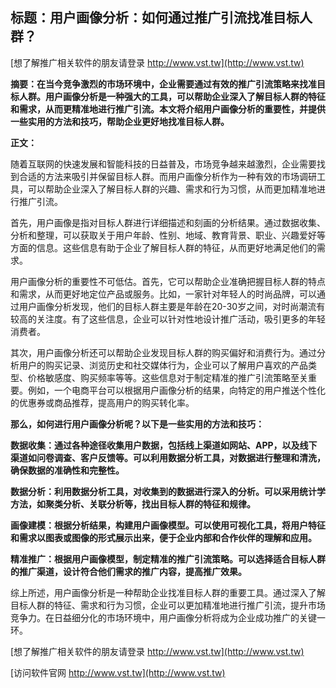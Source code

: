 ## **标题：用户画像分析：如何通过推广引流找准目标人群？**

[想了解推广相关软件的朋友请登录 http://www.vst.tw](http://www.vst.tw)

**摘要：在当今竞争激烈的市场环境中，企业需要通过有效的推广引流策略来找准目标人群。用户画像分析是一种强大的工具，可以帮助企业深入了解目标人群的特征和需求，从而更精准地进行推广引流。本文将介绍用户画像分析的重要性，并提供一些实用的方法和技巧，帮助企业更好地找准目标人群。**

**正文：**

随着互联网的快速发展和智能科技的日益普及，市场竞争越来越激烈，企业需要找到合适的方法来吸引并保留目标人群。而用户画像分析作为一种有效的市场调研工具，可以帮助企业深入了解目标人群的兴趣、需求和行为习惯，从而更加精准地进行推广引流。

首先，用户画像是指对目标人群进行详细描述和刻画的分析结果。通过数据收集、分析和整理，可以获取关于用户年龄、性别、地域、教育背景、职业、兴趣爱好等方面的信息。这些信息有助于企业了解目标人群的特征，从而更好地满足他们的需求。

用户画像分析的重要性不可低估。首先，它可以帮助企业准确把握目标人群的特点和需求，从而更好地定位产品或服务。比如，一家针对年轻人的时尚品牌，可以通过用户画像分析发现，他们的目标人群主要是年龄在20-30岁之间，对时尚潮流有较高的关注度。有了这些信息，企业可以针对性地设计推广活动，吸引更多的年轻消费者。

其次，用户画像分析还可以帮助企业发现目标人群的购买偏好和消费行为。通过分析用户的购买记录、浏览历史和社交媒体行为，企业可以了解用户喜欢的产品类型、价格敏感度、购买频率等等。这些信息对于制定精准的推广引流策略至关重要。例如，一个电商平台可以根据用户画像分析的结果，向特定的用户推送个性化的优惠券或商品推荐，提高用户的购买转化率。

**那么，如何进行用户画像分析呢？以下是一些实用的方法和技巧：**

**数据收集：通过各种途径收集用户数据，包括线上渠道如网站、APP，以及线下渠道如问卷调查、客户反馈等。可以利用数据分析工具，对数据进行整理和清洗，确保数据的准确性和完整性。**

**数据分析：利用数据分析工具，对收集到的数据进行深入的分析。可以采用统计学方法，如聚类分析、关联分析等，找出目标人群的特征和规律。**

**画像建模：根据分析结果，构建用户画像模型。可以使用可视化工具，将用户特征和需求以图表或图像的形式展示出来，便于企业内部和合作伙伴的理解和应用。**

**精准推广：根据用户画像模型，制定精准的推广引流策略。可以选择适合目标人群的推广渠道，设计符合他们需求的推广内容，提高推广效果。**

综上所述，用户画像分析是一种帮助企业找准目标人群的重要工具。通过深入了解目标人群的特征、需求和行为习惯，企业可以更加精准地进行推广引流，提升市场竞争力。在日益细分化的市场环境中，用户画像分析将成为企业成功推广的关键一环。

[想了解推广相关软件的朋友请登录 http://www.vst.tw](http://www.vst.tw)


[访问软件官网 http://www.vst.tw](http://www.vst.tw)

